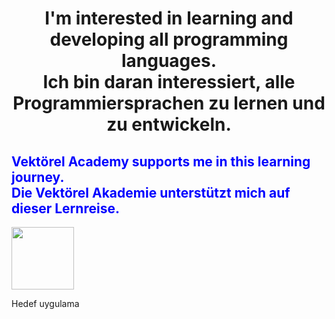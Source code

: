 
<h1 style="text-align:center;>Hi everbody, I'm Hasan. I'm learning Python.<br>Hallo zusammen, ich bin Hasan. Ich lerne Python.</h1>
<h2 style="color:blue">I'm interested in learning and developing all programming languages.<br>Ich bin daran interessiert, alle Programmiersprachen zu lernen und zu entwickeln.</h2>
<h2 style="color:blue">Vektörel Academy supports me in this learning journey.<br>Die Vektörel Akademie unterstützt mich auf dieser Lernreise.</h2>

<img height="100" src="https://beecrowd.com/wp-content/uploads/2024/04/2022-07-19-Melhores-cursos-de-Python.jpg"/>
<p>Hedef uygulama</p>
<!--
**HMA09/HMA09** is a ✨ _special_ ✨ repository because its `README.md` (this file) appears on your GitHub profile.

Here are some ideas to get you started:

- 🔭 I’m currently working on ...
- 🌱 I’m currently learning ...
- 👯 I’m looking to collaborate on ...
- 🤔 I’m looking for help with ...
- 💬 Ask me about ...
- 📫 How to reach me: ...
- 😄 Pronouns: ...
- ⚡ Fun fact: ...
-->
